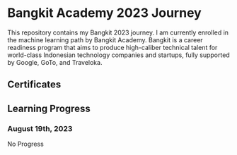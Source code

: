 # Bangkit Academy 2023 Journey

This repository contains my Bangkit 2023 journey. I am currently enrolled in the machine learning path by Bangkit Academy. Bangkit is a career readiness program that aims to produce high-caliber technical talent for world-class Indonesian technology companies and startups, fully supported by Google, GoTo, and Traveloka.

## Certificates


## Learning Progress
### August 19th, 2023
No Progress
